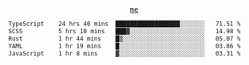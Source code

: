 <p align="center">
  <samp>
    <a href="https://yiwwhl.com">me</a>
  </samp>
</p>

<!--START_SECTION:waka-->

```txt
TypeScript    24 hrs 40 mins  ██████████████████░░░░░░░   71.51 %
SCSS          5 hrs 10 mins   ███▓░░░░░░░░░░░░░░░░░░░░░   14.98 %
Rust          1 hr 44 mins    █▒░░░░░░░░░░░░░░░░░░░░░░░   05.07 %
YAML          1 hr 19 mins    █░░░░░░░░░░░░░░░░░░░░░░░░   03.86 %
JavaScript    1 hr 8 mins     ▓░░░░░░░░░░░░░░░░░░░░░░░░   03.31 %
```

<!--END_SECTION:waka-->